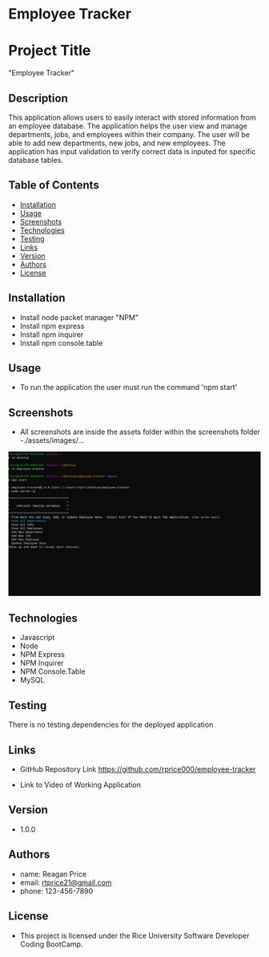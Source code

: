 # Employee Tracker

# Project Title
"Employee Tracker" 


## Description

This application allows users to easily interact with stored information from an employee database.  The application helps the user view and manage departments, jobs, and employees within their company.  The user will be able to add new departments, new jobs, and new employees.  The application has input validation to verify correct data is inputed for specific database tables.

## Table of Contents
* [Installation](#installation)
* [Usage](#usage)
* [Screenshots](#screenshots)
* [Technologies](#technologies)
* [Testing](#testing)
* [Links](#links)
* [Version](#version)
* [Authors](#authors)
* [License](#license)

## Installation

- Install node packet manager "NPM"
- Install npm express
- Install npm inquirer
- Install npm console.table

## Usage

- To run the application the user must run the command 'npm start'


## Screenshots

- All screenshots are inside the assets folder within the screenshots folder
-./assets/images/...

![Opening Prompt](/assets/images/opening_prompt.jpg?raw=true "Opening Prompt")

## Technologies
- Javascript
- Node
- NPM Express
- NPM Inquirer
- NPM Console.Table
- MySQL

## Testing

There is no testing dependencies for the deployed application

## Links
- GitHub Repository Link
https://github.com/rprice000/employee-tracker

- Link to Video of Working Application


## Version

- 1.0.0

## Authors

- name: Reagan Price
- email: rtprice21@gmail.com
- phone: 123-456-7890

## License

- This project is licensed under the Rice University Software Developer Coding BootCamp.
